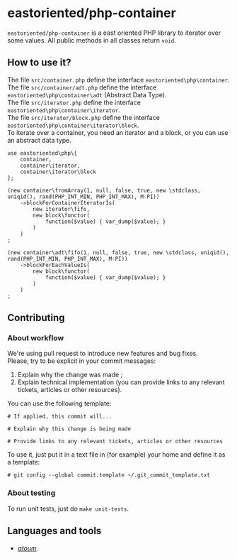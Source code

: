 # eastoriented/php-container

`eastoriented/php-container` is a east oriented PHP library to iterator over some values.
All public methods in all classes return `void`.

## How to use it?

The file `src/container.php` define the interface `eastoriented\php\container`.  
The file `src/container/adt.php` define the interface `eastoriented\php\container\adt` (Abstract Data Type).  
The file `src/iterator.php` define the interface `eastoriented\php\container\iterator`.  
The file `src/iterator/block.php` define the interface `eastoriented\php\container\iterator\block`.  
To iterate over a container, you need an iterator and a block, or you can use an abstract data type.

```
use eastoriented\php\{
	container,
	container\iterator,
	container\iterator\block
};

(new container\fromArray(1, null, false, true, new \stdclass, uniqid(), rand(PHP_INT_MIN, PHP_INT_MAX), M-PI))
	->blockForContainerIteratorIs(
		new iterator\fifo,
		new block\functor(
			function($value) { var_dump($value); }
		)
	)
;

(new container\adt\fifo(1, null, false, true, new \stdclass, uniqid(), rand(PHP_INT_MIN, PHP_INT_MAX), M-PI))
	->blockForEachValueIs(
		new block\functor(
			function($value) { var_dump($value); }
		)
	)
;
```

## Contributing

### About workflow

We're using pull request to introduce new features and bug fixes.  
Please, try to be explicit in your commit messages:

1. Explain why the change was made ;
2. Explain technical implementation (you can provide links to any relevant tickets, articles or other resources).

You can use the following template:

```
# If applied, this commit will...

# Explain why this change is being made

# Provide links to any relevant tickets, articles or other resources
```

To use it, just put it in a text file in (for example) your home and define it as a template:

```
# git config --global commit.template ~/.git_commit_template.txt
```

### About testing

To run unit tests, just do `make unit-tests`.

## Languages and tools

- [*atoum*](http://docs.atoum.org).
